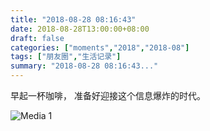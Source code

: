 ```yaml
---
title: "2018-08-28 08:16:43"
date: 2018-08-28T13:00:00+08:00
draft: false
categories: ["moments","2018","2018-08"]
tags: ["朋友圈","生活记录"]
summary: "2018-08-28 08:16:43..."
---
```


早起一杯咖啡，
准备好迎接这个信息爆炸的时代。

![Media 1](/Moments/photos/2018-08-28/201808280816430.jpg)

